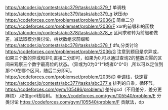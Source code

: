 https://atcoder.jp/contests/abc379/tasks/abc379_f 单调栈
https://atcoder.jp/contests/abc379/tasks/abc379_g 状压dp
https://codeforces.com/problemset/problem/2036/E 简单二分
https://codeforces.com/problemset/problem/2036/F xor的前缀和的函数
https://atcoder.jp/contests/abc378/tasks/abc378_e 区间求和转为前缀和做差，减法取模分类讨论，树状数组求前缀和
https://atcoder.jp/contests/abc378/tasks/abc378_f dfs,分类讨论
https://codeforces.com/problemset/problem/2036/G 注意到题目是求异或，如果三个数的异或和非0,直接二分即可，如果为0,可以通过查询2的整数次幂的区间来观察三个数字最高位的状态。（异或为0为0^1^1或者0^0^0）,所以可以定位到那个0在哪个区间，随后二分即可。
https://codeforces.com/problemset/problem/2035/D 单调栈，快速幂
https://atcoder.jp/contests/abc377/tasks/abc377_e 排列的自乘，循环节。
https://codeforces.com/gym/105486/problem/I 差分gcd（不用差分，差分更麻烦）,权值gcd线段树。
https://codeforces.com/gym/105540/problem/E 分类讨论
https://codeforces.com/gym/105540/problem/F 贡献法，dp
